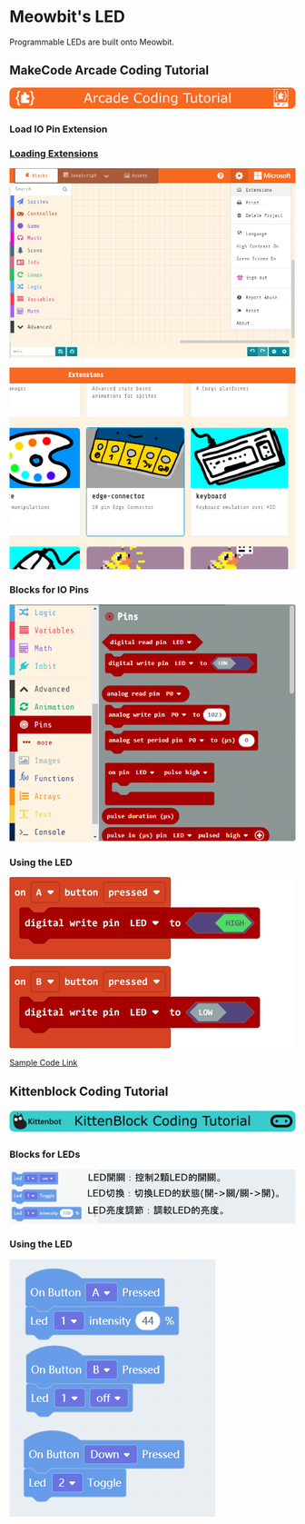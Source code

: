 # Meowbit's LED

Programmable LEDs are built onto Meowbit.

## MakeCode Arcade Coding Tutorial

![](./images/acbanner1.png)

### Load IO Pin Extension

### [Loading Extensions](../Makecode/powerBrickMC)

![](./images/sd5_1.png)

![](./images/led1_1.png)

### Blocks for IO Pins

![](./images/led2_1.png)

### Using the LED

![](./images/led3_1.png)

[Sample Code Link](https://makecode.com/_FHs7jp8L3erd)

##  Kittenblock Coding Tutorial

![](../functional_module/PWmodules/images/kbbanner.png)

### Blocks for LEDs

![](./images/kb17.png)

### Using the LED

![](./images/led4.png)